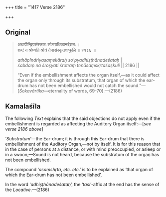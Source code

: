 +++
title = "1417 Verse 2186"

+++
## Original 
>
> अथापीन्द्रियसंस्कारः सोऽप्यधिष्ठानदेशतः ।  
> शब्दं न श्रोष्यति श्रोत्रं तेनासंस्कृतशष्कुलि ॥ २१८६ ॥ 
>
> *athāpīndriyasaṃskāraḥ so'pyadhiṣṭhānadeśataḥ* \|  
> *śabdaṃ na śroṣyati śrotraṃ tenāsaṃskṛtaśaṣkuli* \|\| 2186 \|\| 
>
> “Even if the embellishment affects the organ itself,—as it could affect the organ only through its substratum, that organ of which the ear-drum has not been embellished would not catch the sound.”—[*Śokavārtika*—eternality of words, 69-70].—(2186)



## Kamalaśīla

The following *Text* explains that the said objections do not apply even if the embellishment is regarded as affecting the Auditory Organ itself:—[*see verse 2186 above*]

‘*Substratum*’—the Ear-drum; it is through this Ear-drum that there is embellishment of the Auditory Organ,—not by itself. It is for this reason that in the case of persons at a distance, or with mind preoccupied, or asleep or in a swoon,—Sound is not heard, because the substratum of the orgaṇ has not been embellished.

The compound ‘*asaṃshṛta*, *etc. etc*.’ is to be explained as ‘that organ of which the Ear-drum has not been embellished’,

In the word ‘*adhiṣṭhānadeśataḥ*’, the ‘*tasi*’-affix at the end has the sense of the *Locative*.—(2186)


